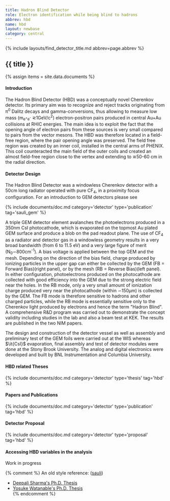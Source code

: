 ```yaml
---
title: Hadron Blind Detector
role: Electron identification while being blind to hadrons
abbrev: hbd
name: hbd
layout: newbase
category: central
---
```

{% include layouts/find_detector_title.md abbrev=page.abbrev %}
## {{ title }}

{% assign items = site.data.documents %}

#### Introduction
The Hadron Blind Detector (HBD) was a conceptually novel Cherenkov
detector. Its primary aim was to recognize and reject tracks
originating from &pi;<sup>0</sup> Dalitz decays and gamma-conversions, thus
allowing to measure low mass
(m<sub>e<sup>+</sup>e<sup>-</sup></sub> &#8924;1GeV/c<sup>2</sup>)
electron-positron pairs produced in central Au+Au collisions at RHIC
energies. The main idea is to exploit the fact that the opening angle
of electron pairs from these sources is very small compared to pairs
from the vector mesons. The HBD was therefore located in a field-free
region, where the pair opening angle was preserved. The field free
region was created by an inner coil, installed in the central arms of
PHENIX. This coil counteracted the main field of the outer coils and
created an almost field-free region close to the vertex and extending
to &#8773;50-60 cm in the radial direction.

#### Detector Design
The Hadron Blind Detector was a windowless Cherenkov detector with a 50cm
long radiator operated with pure CF<sub>4</sub>, in a proximity focus
configuration. For an introduction to GEM detectors please see

{% include documents/doc.md category='detector' type='publication' tag='sauli_gem' %}

A triple GEM detector element avalanches
the photoelectrons produced in a 350nm CsI photocathode,
which is evaporated on the topmost Au plated GEM surface and
produce a blob on the pad readout plane. The use of CF<sub>4</sub> as a
radiator and detector gas in a windowless geometry results in a very
broad bandwidth (from 6 to 11.5 eV) and a very large figure of merit
(N<sub>0</sub>&#8765;800cm<sup>-1</sup>). A bias voltage is applied between the top
GEM and the mesh. Depending on the direction of the bias field, charge
produced by ionizing particles in the upper gap can either be
collected by the GEM (FB = Forward Bias)(right panel), or by the mesh
(RB = Reverse Bias)(left panel). In either configuration,
photoelectrons produced on the photocathode are collected with good 
efficiency into the GEM due to the strong electric field near the
holes. In the RB mode, only a very small amount of 
ionization charge produced very near the photocathode (within &#8765;150&mu;m)
is collected by the GEM. The FB mode is therefore sensitive
to hadrons and other charged particles, while the RB mode is
essentially sensitive only to the Cherenkov light produced by
electrons and hence the term "Hadron Blind". A comprehensive R&D
program was carried out to demonstrate the concept validity including
studies in the lab and also a beam test at KEK. The results are
published in the two NIM papers.
<!-- \cite{Nim1, Nim2}. -->

The design and construction of the detector vessel as well as assembly
and preliminary test of the GEM foils were carried out at the WIS whereas
$\it{CsI}$ evaporation, final assembly and test of detector modules were
done at the Stony Brook University. The analog and digital electronics
were developed and built by BNL Instrumentation and Columbia University.

#### HBD related Theses
{% include documents/doc.md category='detector' type='thesis' tag='hbd' %}

#### Papers and Publications
{% include documents/doc.md category='detector' type='publication' tag='hbd' %}

#### Detector Proposal
{% include documents/doc.md category='detector' type='proposal' tag='hbd' %}

#### Accessing HBD variables in the analysis
Work in progress

{% comment %}
An old style reference: ([sauli](https://www.sciencedirect.com/science/article/pii/S0168900296011722))
* [Deepali Sharma's Ph.D. Thesis](https://www.phenix.bnl.gov/phenix/WWW/talk/archive/theses/2010/Sharma_Deepali-thesis.pdf)  
* [Yosuke Watanable's Ph.D. Thesis](https://www.phenix.bnl.gov/phenix/WWW/talk/archive/theses/2014/Watanabe_Yosuke-phD_thesis_main.pdf)  
{% endcomment %}
